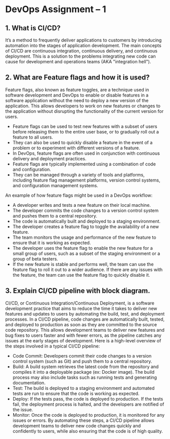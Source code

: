 # DevOps Assignment – 1


## 1.	What is CI/CD?

It’s a method to frequently deliver applications to customers by introducing automation into the stages of application development. The main concepts of CI/CD are continuous integration, continuous delivery, and continuous deployment. This is a solution to the problems integrating new code can cause for development and operations teams (AKA "integration hell").

## 2.	What are Feature flags and how it is used?

Feature flags, also known as feature toggles, are a technique used in software development and DevOps to enable or disable features in a software application without the need to deploy a new version of the application. This allows developers to work on new features or changes to the application without disrupting the functionality of the current version for users.

-	Feature flags can be used to test new features with a subset of users before releasing them to the entire user base, or to gradually roll out a feature to all users.
-	They can also be used to quickly disable a feature in the event of a problem or to experiment with different versions of a feature.
-	In DevOps, feature flags are often used in conjunction with continuous delivery and deployment practices.
-	Feature flags are typically implemented using a combination of code and configuration.
-	They can be managed through a variety of tools and platforms, including feature flag management platforms, version control systems, and configuration management systems.

An example of how feature flags might be used in a DevOps workflow:

-	A developer writes and tests a new feature on their local machine.
-	The developer commits the code changes to a version control system and pushes them to a central repository.
-	The code is automatically built and deployed to a staging environment. 
-	The developer creates a feature flag to toggle the availability of a new feature. 
-	The team monitors the usage and performance of the new feature to ensure that it is working as expected. 
-	The developer uses the feature flag to enable the new feature for a small group of users, such as a subset of the staging environment or a group of beta  testers.
-	If the new feature is stable and performs well, the team can use the feature flag to roll it out to a wider audience. If there are any issues with the feature, the team can use the feature flag to quickly disable it.

## 3.	Explain CI/CD pipeline with block diagram.
CI/CD, or Continuous Integration/Continuous Deployment, is a software development practice that aims to reduce the time it takes to deliver new features and updates to users by automating the build, test, and deployment processes.
In a CI/CD pipeline, code changes are automatically built, tested, and deployed to production as soon as they are committed to the source code repository. This allows development teams to deliver new features and bug fixes to users faster and with fewer errors, as the pipeline catches any issues at the early stages of development. Here is a high-level overview of the steps involved in a typical CI/CD pipeline: 

-	Code Commit: Developers commit their code changes to a version control system (such as Git) and push them to a central repository.
-	Build: A build system retrieves the latest code from the repository and compiles it into a deployable package (ex: Docker image). The build process may also include tasks such as running tests and generating documentation.
-	Test: The build is deployed to a staging environment and automated tests are run to ensure that the code is working as expected.
-	Deploy: If the tests pass, the code is deployed to production. If the tests fail, the deployment process is halted, and the developers are notified of the issue.
-	Monitor: Once the code is deployed to production, it is monitored for any issues or errors. By automating these steps, a CI/CD pipeline allows development teams to deliver new code changes quickly and confidently to users, while also ensuring that the code is of high quality.

